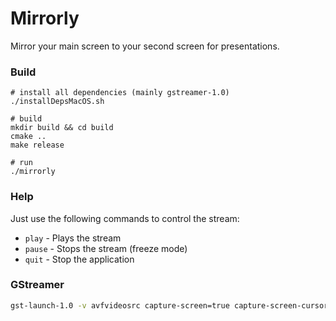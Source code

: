 # Mirrorly
Mirror your main screen to your second screen for presentations.

### Build

```
# install all dependencies (mainly gstreamer-1.0)
./installDepsMacOS.sh

# build
mkdir build && cd build
cmake ..
make release

# run
./mirrorly
```

### Help

Just use the following commands to control the stream:

- `play` - Plays the stream
- `pause` - Stops the stream (freeze mode)
- `quit` - Stop the application

### GStreamer

```bash
gst-launch-1.0 -v avfvideosrc capture-screen=true capture-screen-cursor=true ! queue ! videoscale ! glimagesink
```
